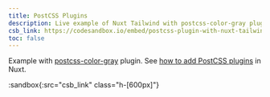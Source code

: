 ```yaml
---
title: PostCSS Plugins
description: Live example of Nuxt Tailwind with postcss-color-gray plugin.
csb_link: https://codesandbox.io/embed/postcss-plugin-with-nuxt-tailwind-gyfo8
toc: false
---
```


<!-- TODO: Replace with another postcss plugin as tailwind supports gray colors natively. -->
<!-- TODO: update the link to relevant Nuxt 3 documentation -->

Example with [postcss-color-gray](https://github.com/postcss/postcss-color-gray) plugin. See [how to add PostCSS plugins](https://nuxtjs.org/faq/postcss-plugins/) in Nuxt.

:sandbox{:src="csb_link" class="h-[600px]"}
